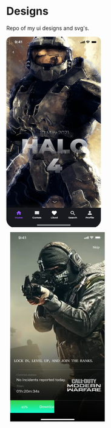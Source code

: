 # Designs
 Repo of my ui designs and svg's.
 

<div style="display:flex; width:100%; height:100%; flex-wrap:wrap; " ><img  style="margin-right:20px;" src="https://github.com/satish-rajnale/Designs/blob/main/png%20%26%20svg/Halo.png" width="250px" height="500px"/><img  style="margin:10px;" src="https://github.com/satish-rajnale/Designs/blob/main/png%20%26%20svg/cod.png" width="250px" height="500px"/></div>







